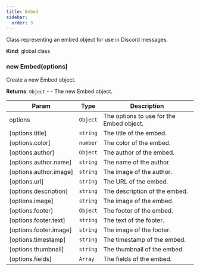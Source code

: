 ```yaml
---
title: Embed
sidebar:
  order: 3
---
```


Class representing an embed object for use in Discord messages.

**Kind**: global class  
<a name="new_Embed_new"></a>

### new Embed(options)

Create a new Embed object.

**Returns**: <code>Object</code> - - The new Embed object.

| Param                  | Type                | Description                              |
| ---------------------- | ------------------- | ---------------------------------------- |
| options                | <code>Object</code> | The options to use for the Embed object. |
| [options.title]        | <code>string</code> | The title of the embed.                  |
| [options.color]        | <code>number</code> | The color of the embed.                  |
| [options.author]       | <code>Object</code> | The author of the embed.                 |
| [options.author.name]  | <code>string</code> | The name of the author.                  |
| [options.author.image] | <code>string</code> | The image of the author.                 |
| [options.url]          | <code>string</code> | The URL of the embed.                    |
| [options.description]  | <code>string</code> | The description of the embed.            |
| [options.image]        | <code>string</code> | The image of the embed.                  |
| [options.footer]       | <code>Object</code> | The footer of the embed.                 |
| [options.footer.text]  | <code>string</code> | The text of the footer.                  |
| [options.footer.image] | <code>string</code> | The image of the footer.                 |
| [options.timestamp]    | <code>string</code> | The timestamp of the embed.              |
| [options.thumbnail]    | <code>string</code> | The thumbnail of the embed.              |
| [options.fields]       | <code>Array</code>  | The fields of the embed.                 |
